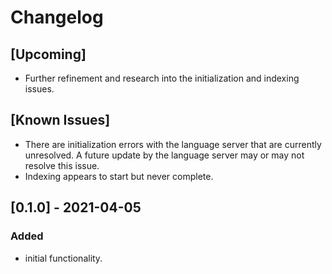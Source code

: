# Changelog
## [Upcoming]
- Further refinement and research into the initialization and indexing issues.

## [Known Issues]
- There are initialization errors with the language server that are currently
  unresolved. A future update by the language server may or may not resolve this
  issue.
- Indexing appears to start but never complete.

## [0.1.0] - 2021-04-05
### Added
- initial functionality.
